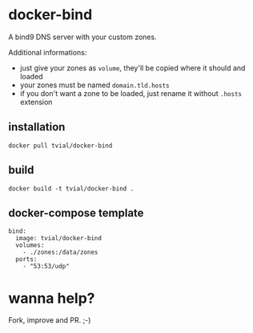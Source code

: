 # docker-bind

A bind9 DNS server with your custom zones.

Additional informations:

- just give your zones as `volume`, they'll be copied where it should and loaded
- your zones must be named `domain.tld.hosts`
- if you don't want a zone to be loaded, just rename it without `.hosts` extension

## installation

	docker pull tvial/docker-bind

## build

	docker build -t tvial/docker-bind .

## docker-compose template

	bind:
	  image: tvial/docker-bind
	  volumes:
	    - ./zones:/data/zones
	  ports:
	    - "53:53/udp"

# wanna help?

Fork, improve and PR. ;-)